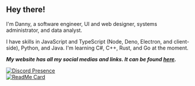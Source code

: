 ## Hey there!

I'm Danny, a software engineer, UI and web designer, systems administrator, and data analyst. 

I have skills in JavaScript and TypeScript (Node, Deno, Electron, and client-side), Python, and Java. I'm learning C#, C++, Rust, and Go at the moment.

***My website has all my social medias and links. It can be found [here](https://danny.works).***

[![Discord Presence](https://lanyard.cnrad.dev/api/181944866987704320?hideStatus=true&idleMessage=Idling)](https://discord.com/users/181944866987704320)
<br />
[![ReadMe Card](https://github-readme-stats.vercel.app/api?username=dannnington&show_icons=true&theme=dark&include_all_commits=true&count_private=true&hide_border=true)]()
